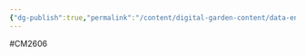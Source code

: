 ```yaml
---
{"dg-publish":true,"permalink":"/content/digital-garden-content/data-engineering-content/aws-redshift-serverless/"}
---
```


#CM2606